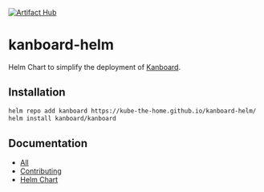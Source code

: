 [![Artifact Hub](https://img.shields.io/endpoint?url=https://artifacthub.io/badge/repository/kanboard)](https://artifacthub.io/packages/search?repo=kanboard)

# kanboard-helm
Helm Chart to simplify the deployment of [Kanboard](https://github.com/kanboard/kanboard).

## Installation

```sh
helm repo add kanboard https://kube-the-home.github.io/kanboard-helm/
helm install kanboard/kanboard
```

## Documentation
- [All](https://kube-the-home.github.io/kube-the-home/)
- [Contributing](https://kube-the-home.github.io/kube-the-home/Contribution/)
- [Helm Chart](https://kube-the-home.github.io/kube-the-home/Helm-Charts/kanboard/)

